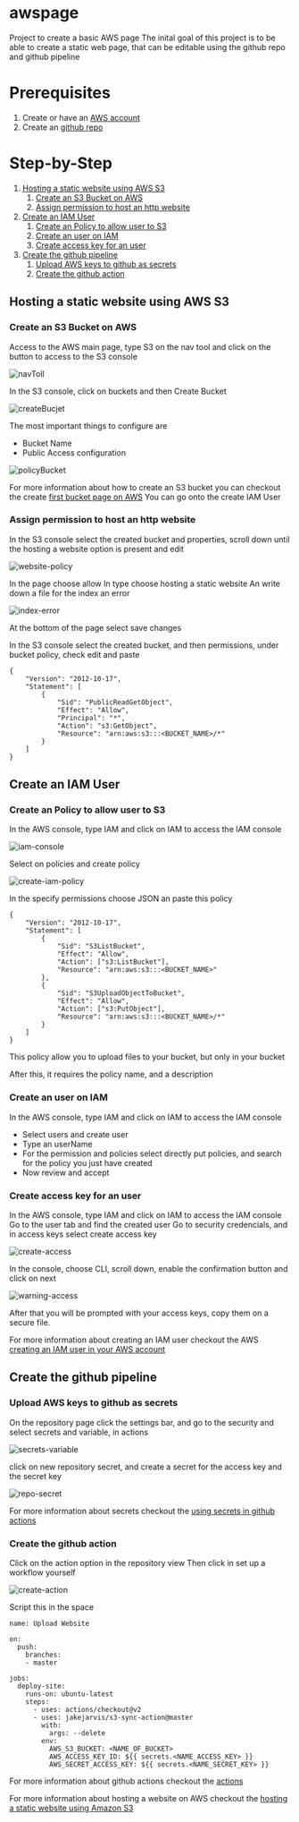 # awspage
Project to create a basic AWS page
The inital goal of this project is to be able to create a static web page, that can be editable using the github repo and github pipeline

# Prerequisites

1. Create or have an [AWS account][1]
2. Create an [github repo][2]

# Step-by-Step
1. [Hosting a static website using AWS S3](#hosting-a-static-website-using-aws-s3)
    1. [Create an S3 Bucket on AWS](#create-an-s3-bucket-on-aws)
    2. [Assign permission to host an http website](#assign-permission-to-host-an-http-website)
2. [Create an IAM User](#create-an-iam-user)
    1. [Create an Policy to allow user to S3](#create-an-policy-to-allow-user-to-s3)
    2. [Create an user on IAM](#create-an-user-on-iam)
    3. [Create access key for an user](#create-access-key-for-an-user)
3. [Create the github pipeline](#create-the-github-pipeline)
    1. [Upload AWS keys to github as secrets](#upload-aws-keys-to-github-as-secrets)
    2. [Create the github action](#create-the-github-action)


## Hosting a static website using AWS S3

### Create an S3 Bucket on AWS

Access to the AWS main page, type S3 on the nav tool and click on the button to access to the S3 console


![navToll][image-main-aws]

In the S3 console, click on buckets and then Create Bucket

![createBucjet][create-bucket]

The most important things to configure are

* Bucket Name
* Public Access configuration

![policyBucket][policy-bucket]

For more information about how to create an S3 bucket you can checkout the create [first bucket page on AWS][3]
You can go onto the create IAM User

### Assign permission to host an http website

In the S3 console select the created bucket and properties, scroll down until the hosting a website option is present and edit

![website-policy][website-policy]

In the page choose allow
In type choose hosting a static website
An write down a file for the index an error

![index-error][index-error]

At the bottom of the page select save changes

In the S3 console select the created bucket, and then permissions, under bucket policy, check edit and paste

```
{
    "Version": "2012-10-17",
    "Statement": [
        {
            "Sid": "PublicReadGetObject",
            "Effect": "Allow",
            "Principal": "*",
            "Action": "s3:GetObject",
            "Resource": "arn:aws:s3:::<BUCKET_NAME>/*"
        }
    ]
}
```

## Create an IAM User

### Create an Policy to allow user to S3

In the AWS console, type IAM and click on IAM to access the IAM console

![iam-console][iam-console]

Select on policies and create policy

![create-iam-policy][create-iam-policy]

In the specify permissions choose JSON an paste this policy

```
{
	"Version": "2012-10-17",
	"Statement": [
		{
			"Sid": "S3ListBucket",
			"Effect": "Allow",
			"Action": ["s3:ListBucket"],
			"Resource": "arn:aws:s3:::<BUCKET_NAME>"
		},
		{
		    "Sid": "S3UploadObjectToBucket",
			"Effect": "Allow",
			"Action": ["s3:PutObject"],
			"Resource": "arn:aws:s3:::<BUCKET_NAME>/*"
		}
	]
}
```

This policy allow you to upload files to your bucket, but only in your bucket

After this, it requires the policy name, and a description

### Create an user on IAM
In the AWS console, type IAM and click on IAM to access the IAM console

* Select users and create user
* Type an userName
* For the permission and policies select directly put policies, and search for the policy you just have created
* Now review and accept

### Create access key for an user
In the AWS console, type IAM and click on IAM to access the IAM console
Go to the user tab and find the created user
Go to security credencials, and in access keys select create access key

![create-access][create-access]

In the console, choose CLI, scroll down, enable the confirmation button and click on next

![warning-access][warning-access]

After that you will be prompted with your access keys, copy them on a secure file.

For more information about creating an IAM user checkout the AWS [creating an IAM user in your AWS account][4]

## Create the github pipeline

### Upload AWS keys to github as secrets
On the repository page click the settings bar, and go to the security and select secrets and variable, in actions

![secrets-variable][secrets-variable]

click on new repository secret, and create a secret for the access key and the secret key

![repo-secret][repo-secret]

For more information about secrets checkout the [using secrets in github actions][5]

### Create the github action
Click on the action option in the repository view
Then click in set up a workflow yourself

![create-action][create-action]

Script this in the space 

```
name: Upload Website

on:
  push:
    branches:
    - master

jobs:
  deploy-site:
    runs-on: ubuntu-latest
    steps:
      - uses: actions/checkout@v2
      - uses: jakejarvis/s3-sync-action@master
        with:
          args: --delete
        env:
          AWS_S3_BUCKET: <NAME_OF_BUCKET>
          AWS_ACCESS_KEY_ID: ${{ secrets.<NAME_ACCESS_KEY> }}
          AWS_SECRET_ACCESS_KEY: ${{ secrets.<NAME_SECRET_KEY> }}
```

For more information about github actions checkout the [actions][6]

For more information about hosting a website on AWS checkout the [hosting a static website using Amazon S3][7]

[1]:https://docs.aws.amazon.com/accounts/latest/reference/manage-acct-creating.html
[2]:https://docs.github.com/en/repositories/creating-and-managing-repositories/quickstart-for-repositories
[3]:https://docs.aws.amazon.com/AmazonS3/latest/userguide/creating-bucket.html
[4]:https://docs.aws.amazon.com/IAM/latest/UserGuide/id_users_create.html
[5]:https://docs.github.com/es/actions/security-guides/using-secrets-in-github-actions
[6]:https://docs.github.com/es/actions
[7]:https://docs.aws.amazon.com/AmazonS3/latest/userguide/WebsiteHosting.html
[image-main-aws]:./Images/S3Console.png
[create-bucket]:./Images/CreateBucket.png
[policy-bucket]:./Images/bucketPolicy.png
[website-policy]:./Images/webhost-policy.png
[index-error]:./Images/index-error.png
[iam-console]:./Images/iam-console.png
[create-iam-policy]:./Images/create-iam-policy.png
[create-access]:./Images/create-access-keys.png
[warning-access]:./Images/waring-acces.png
[secrets-variable]:./Images/create-github-secret.png
[repo-secret]:./Images/repo-secret.png
[create-action]:./Images/actions.png